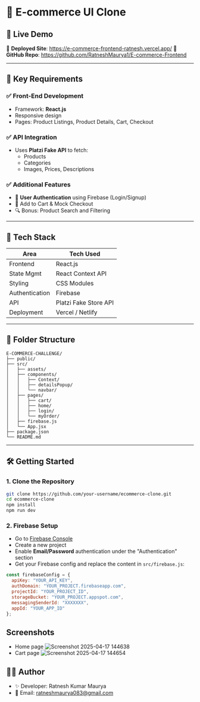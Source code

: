 # 🛒 E-commerce UI Clone


## 🚀 Live Demo

🔗 **Deployed Site**: https://e-commerce-frontend-ratnesh.vercel.app/
📁 **GitHub Repo**: https://github.com/RatneshMaurya1/E-commerce-Frontend

---

## 📌 Key Requirements

### ✅ Front-End Development

- Framework: **React.js**
- Responsive design
- Pages: Product Listings, Product Details, Cart, Checkout

### ✅ API Integration

- Uses **Platzi Fake API** to fetch:
  - Products
  - Categories
  - Images, Prices, Descriptions

### ✅ Additional Features

- 🔐 **User Authentication** using Firebase (Login/Signup)
- 🛒 Add to Cart & Mock Checkout
- 🔍 Bonus: Product Search and Filtering


---

## 🧰 Tech Stack

| Area            | Tech Used                     |
|-----------------|-------------------------------|
| Frontend        | React.js                      |
| State Mgmt      | React Context API             |
| Styling         | CSS Modules                   |
| Authentication  | Firebase                      |
| API             | Platzi Fake Store API         |
| Deployment      | Vercel / Netlify              |

---

## 📁 Folder Structure

```
E-COMMERCE-CHALLENGE/
├── public/
├── src/
│   ├── assets/
│   ├── components/
│   │   ├── Context/
│   │   ├── detailsPopup/
│   │   └── navbar/
│   ├── pages/
│   │   ├── cart/
│   │   ├── home/
│   │   ├── login/
│   │   └── myOrder/
│   ├── firebase.js
│   └── App.jsx
├── package.json
└── README.md
```

---

## 🛠️ Getting Started

### 1. Clone the Repository

```bash
git clone https://github.com/your-username/ecommerce-clone.git
cd ecommerce-clone
npm install
npm run dev
```

### 2. Firebase Setup

- Go to [Firebase Console](https://console.firebase.google.com/)
- Create a new project
- Enable **Email/Password** authentication under the "Authentication" section
- Get your Firebase config and replace the content in `src/firebase.js`:

```js
const firebaseConfig = {
  apiKey: "YOUR_API_KEY",
  authDomain: "YOUR_PROJECT.firebaseapp.com",
  projectId: "YOUR_PROJECT_ID",
  storageBucket: "YOUR_PROJECT.appspot.com",
  messagingSenderId: "XXXXXXX",
  appId: "YOUR_APP_ID"
};
```

## Screenshots
- Home page
  ![Screenshot 2025-04-17 144638](https://github.com/user-attachments/assets/56550acd-d506-44d3-b28b-a9d22e93d6ed)
- Cart page
  ![Screenshot 2025-04-17 144654](https://github.com/user-attachments/assets/d76b6b89-9019-4c06-a168-888429ec6f81)


## 👨‍💻 Author

- ✨ Developer: Ratnesh Kumar Maurya
- 📧 Email: ratneshmaurya083@gmail.com
